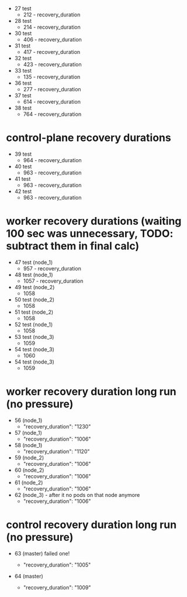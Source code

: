 * 27 test
  * 212 - recovery_duration 
* 28 test
  * 214 - recovery_duration
* 30 test
  * 406 - recovery_duration
* 31 test
  * 417 - recovery_duration
* 32 test
  * 423 - recovery_duration
* 33 test
  * 135 - recovery_duration
* 36 test
  * 277 - recovery_duration
* 37 test
  * 614 - recovery_duration
* 38 test
  * 764 - recovery_duration 

# control-plane recovery durations
* 39 test
  * 964 - recovery_duration
* 40 test
  * 963 - recovery_duration
* 41 test
  * 963 - recovery_duration
* 42 test
  * 963 - recovery_duration

# worker recovery durations (waiting 100 sec was unnecessary, TODO: subtract them in final calc)
* 47 test (node_1)
  * 957 - recovery_duration
* 48 test (node_1)
  * 1057 - recovery_duration
* 49 test (node_2)
  * 1058
* 50 test (node_2)
  * 1058
* 51 test (node_2)
  * 1058
* 52 test (node_1)
  * 1058
* 53 test (node_3)
  * 1059
* 54 test (node_3)
  * 1060
* 54 test (node_3)
  * 1059


# worker recovery duration long run (no pressure)
* 56 (node_1)
  * "recovery_duration": "1230"
* 57 (node_1)
  * "recovery_duration": "1006"
* 58 (node_1)
  * "recovery_duration": "1120"
* 59 (node_2)
  * "recovery_duration": "1006"
* 60 (node_2)
  * "recovery_duration": "1006"
* 61 (node_2)
  * "recovery_duration": "1006"
* 62 (node_3) - after it no pods on that node anymore
  * "recovery_duration": "1006"

# control recovery duration long run (no pressure)
* 63 (master) failed one!
  * "recovery_duration": "1005"


* 64 (master) 
  * "recovery_duration": "1009"